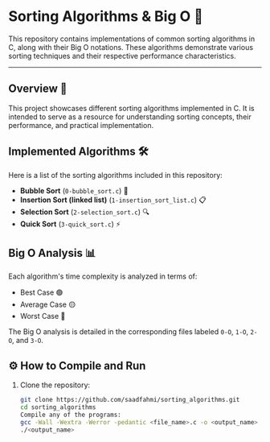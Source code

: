 # Sorting Algorithms & Big O 🚀

This repository contains implementations of common sorting algorithms in C, along with their Big O notations. These algorithms demonstrate various sorting techniques and their respective performance characteristics.

---

## Overview 📖

This project showcases different sorting algorithms implemented in C. It is intended to serve as a resource for understanding sorting concepts, their performance, and practical implementation.

## Implemented Algorithms 🛠️

Here is a list of the sorting algorithms included in this repository:

- **Bubble Sort** (`0-bubble_sort.c`) 🌊
- **Insertion Sort (linked list)** (`1-insertion_sort_list.c`) 📋
- **Selection Sort** (`2-selection_sort.c`) 🔍
- **Quick Sort** (`3-quick_sort.c`) ⚡

## Big O Analysis 📊

Each algorithm's time complexity is analyzed in terms of:
- Best Case 🟢
- Average Case 🟡
- Worst Case 🔴

The Big O analysis is detailed in the corresponding files labeled `0-O`, `1-O`, `2-O`, and `3-O`.

## ⚙️ How to Compile and Run

1. Clone the repository:

   ```bash
   git clone https://github.com/saadfahmi/sorting_algorithms.git
   cd sorting_algorithms
   Compile any of the programs:
   gcc -Wall -Wextra -Werror -pedantic <file_name>.c -o <output_name>
   ./<output_name>

